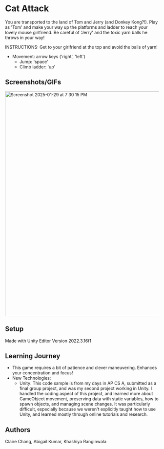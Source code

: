 # Cat Attack
You are transported to the land of Tom and Jerry (and Donkey Kong?!). Play as 'Tom' and make your way up the platforms and ladder to reach your lovely mouse girlfriend. Be careful of 'Jerry' and the toxic yarn balls he throws in your way!

INSTRUCTIONS:
Get to your girlfriend at the top and avoid the balls of yarn!
* Movement: arrow keys ('right', 'left')
     * Jump: 'space'
     * Climb ladder: 'up'

## Screenshots/GIFs
<img width="737" alt="Screenshot 2025-01-29 at 7 30 15 PM" src="https://github.com/user-attachments/assets/b024a0f1-65cd-4b98-9879-7b11e9cff676" />


## Setup
Made with Unity Editor Version 2022.3.16f1

## Learning Journey
* This game requires a bit of patience and clever maneuvering. Enhances your concentration and focus!
* New Technologies:
    * Unity: This code sample is from my days in AP CS A, submitted as a final group project, and was my second project working in Unity. I handled the coding aspect of this project, and learned more about GameObject movement, preserving data with static variables, how to spawn objects, and managing scene changes. It was particularly difficult, especially because we weren't explicitly taught how to use Unity, and learned mostly through online tutorials and research. 

## Authors
Claire Chang, Abigail Kumar, Khashiya Ranginwala

